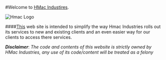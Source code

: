 #Welcome to [HMac Industires](#index.html).

![Hmac Logo](https://scontent.fsan1-1.fna.fbcdn.net/v/t1.6435-9/67479452_682988005516098_8033320488434401280_n.png?_nc_cat=110&ccb=1-5&_nc_sid=973b4a&_nc_ohc=mrWx3Df2WEkAX9zoAH5&_nc_ht=scontent.fsan1-1.fna&oh=ae447d2fc03dacf7b80f73f500133dab&oe=615230C1)

####[This](#index.html) web site is intended to simplify the way Hmac Industries rolls out its services to new and existing clients and an even easier way for our clients to access there services.

_**Disclaimer**_: _The code and contents of this website is strictly owned by HMac Industries, any use of its code/content will be treated as a felony_




